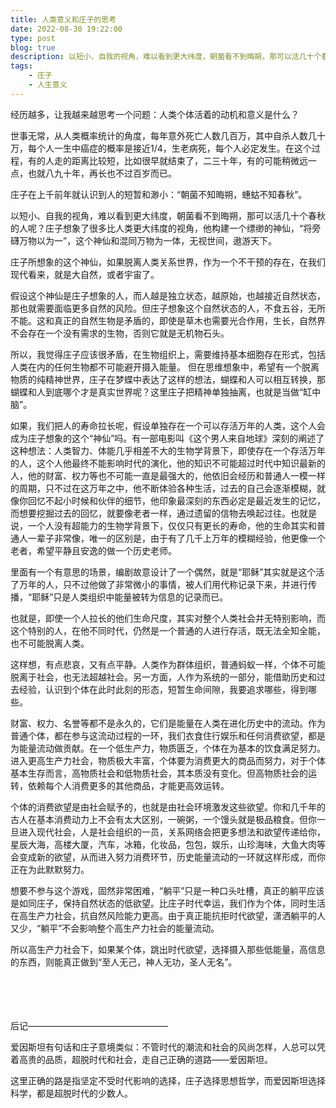 ```yaml
---
title: 人类意义和庄子的思考
date: 2022-08-30 19:22:00
type: post
blog: true
description: 以短小、自我的视角，难以看到更大纬度，朝菌看不到晦朔，那可以活几十个春秋的人呢？庄子想象了很多比人类更大纬度的视角，他构建一个缥缈的神仙，“将旁礴万物以为一”，这个神仙和混同万物为一体，无视世间，遨游天下。
tags:
    - 庄子
    - 人生意义
---
```



经历越多，让我越来越思考一个问题：人类个体活着的动机和意义是什么？

世事无常，从人类概率统计的角度，每年意外死亡人数几百万，其中自杀人数几十万，每个人一生中癌症的概率是接近1/4，生老病死，每个人必定发生。在这个过程，有的人走的距离比较短，比如很早就结束了，二三十年，有的可能稍微远一点，也就八九十年，再长也不过百岁而已。

庄子在上千前年就认识到人的短暂和渺小：“朝菌不知晦朔，蟪蛄不知春秋”。

以短小、自我的视角，难以看到更大纬度，朝菌看不到晦朔，那可以活几十个春秋的人呢？庄子想象了很多比人类更大纬度的视角，他构建一个缥缈的神仙，“将旁礴万物以为一”，这个神仙和混同万物为一体，无视世间，遨游天下。


庄子所想象的这个神仙，如果脱离人类关系世界，作为一个不干预的存在，在我们现代看来，就是大自然，或者宇宙了。

假设这个神仙是庄子想象的人，而人越是独立状态，越原始，也越接近自然状态，那也就需要面临更多自然的风险。但庄子想象这个自然状态的人，不食五谷，无所不能。这和真正的自然生物是矛盾的，即使是草木也需要光合作用，生长，自然界不会存在一个没有需求的生物，否则它就是无机物石头。

所以，我觉得庄子应该很矛盾，在生物组织上，需要维持基本细胞存在形式，包括人类在内的任何生物都不可能避开摄入能量。
但在思维想象中，希望有一个脱离物质的纯精神世界，庄子在梦蝶中表达了这样的想法，蝴蝶和人可以相互转换，那蝴蝶和人到底哪个才是真实世界呢？这里庄子把精神单独抽离，也就是当做“缸中脑”。

如果，我们把人的寿命拉长呢，假设单独存在一个可以存活万年的人类，这个人会成为庄子想象的这个“神仙”吗。有一部电影叫《这个男人来自地球》深刻的阐述了这种想法：人类智力、体能几乎相差不大的生物学背景下，即使存在一个存活万年的人，这个人他最终不能影响时代的演化，他的知识不可能超过时代中知识最新的人，他的财富、权力等也不可能一直是最强大的，他依旧会经历和普通人一模一样的周期，只不过在这万年之中，他不断体验各种生活，过去的自己会逐渐模糊，就像你回忆不起小时候和伙伴的细节，他印象最深刻的东西必定是最近发生的记忆，而想要挖掘过去的回忆，就要像老者一样，通过遗留的信物去唤起过往。也就是说，一个人没有超能力的生物学背景下，仅仅只有更长的寿命，他的生命其实和普通人一辈子非常像，唯一的区别是，由于有了几千上万年的模糊经验，他更像一个老者，希望平静且安逸的做一个历史老师。

里面有一个有意思的场景，编剧故意设计了一个偶然，就是“耶稣”其实就是这个活了万年的人，只不过他做了非常微小的事情，被人们用代称记录下来，并进行传播，“耶稣”只是人类组织中能量被转为信息的记录而已。

也就是，即使一个人拉长的他们生命尺度，其实对整个人类社会并无特别影响，而这个特别的人，在他不同时代，仍然是一个普通的人进行存活，既无法全知全能，也不可能脱离人类。


这样想，有点悲哀，又有点平静。人类作为群体组织，普通蚂蚁一样，个体不可能脱离于社会，也无法超越社会。另一方面，人作为系统的一部分，能借助历史和过去经验，认识到个体在此时此刻的形态，短暂生命间隙，我要追求哪些，得到哪些。

财富、权力、名誉等都不是永久的，它们是能量在人类在进化历史中的流动。作为普通个体，都在参与这流动过程的一环，我们衣食住行娱乐和任何消费欲望，都是为能量流动做贡献。在一个低生产力，物质匮乏，个体在为基本的饮食满足努力。进入更高生产力社会，物质极大丰富，个体要为消费更大的商品而努力，对于个体基本生存而言，高物质社会和低物质社会，其本质没有变化。但高物质社会的运转，依赖每个人消费更多的其他商品，才能更高效运转。

个体的消费欲望是由社会赋予的，也就是由社会环境激发这些欲望。你和几千年的古人在基本消费动力上不会有太大区别，一碗粥，一个馒头就是极品粮食。但你一旦进入现代社会，人是社会组织的一员，关系网络会把更多想法和欲望传递给你，星辰大海，高楼大厦，汽车，冰箱，化妆品，包包，娱乐，山珍海味，大鱼大肉等会变成新的欲望，从而进入努力消费环节，历史能量流动的一环就这样形成，而你正在为此默默努力。

想要不参与这个游戏，固然非常困难，“躺平”只是一种口头吐槽，真正的躺平应该是如同庄子，保持自然状态的低欲望。比庄子时代幸运，我们作为个体，同时生活在高生产力社会，抗自然风险能力更高。由于真正能抗拒时代欲望，潇洒躺平的人又少，“躺平”不会影响整个高生产力社会的能量流动。

所以高生产力社会下，如果某个体，跳出时代欲望，选择摄入那些低能量，高信息的东西，则能真正做到“至人无己，神人无功，圣人无名”。


<br/>
<br/>
<br/>
<br/>
后记————————————————

爱因斯坦有句话和庄子意境类似：不管时代的潮流和社会的风尚怎样，人总可以凭着高贵的品质，超脱时代和社会，走自己正确的道路——爱因斯坦。

这里正确的路是指坚定不受时代影响的选择，庄子选择思想哲学，而爱因斯坦选择科学，都是超脱时代的少数人。